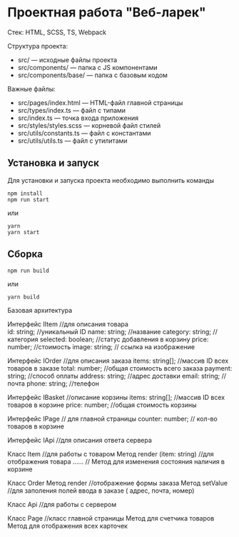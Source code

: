# Проектная работа "Веб-ларек"

Стек: HTML, SCSS, TS, Webpack

Структура проекта:
- src/ — исходные файлы проекта
- src/components/ — папка с JS компонентами
- src/components/base/ — папка с базовым кодом

Важные файлы:
- src/pages/index.html — HTML-файл главной страницы
- src/types/index.ts — файл с типами
- src/index.ts — точка входа приложения
- src/styles/styles.scss — корневой файл стилей
- src/utils/constants.ts — файл с константами
- src/utils/utils.ts — файл с утилитами

## Установка и запуск
Для установки и запуска проекта необходимо выполнить команды

```
npm install
npm run start
```

или

```
yarn
yarn start
```
## Сборка

```
npm run build
```

или

```
yarn build
```



Базовая архитектура

Интерфейс IItem //для описания товара                           
  id: string; //уникальный ID 
  name: string; //название category: string; 
  //категория selected: boolean; //статус добавления в корзину 
  price: number; //стоимость 
  image: string; // ссылка на изображение

Интерфейс IOrder //для описания заказа 
  items: string[]; //массив ID всех товаров в заказе 
  total: number; //общая стоимость всего заказа 
  payment: string; //способ оплаты address: string; //адрес доставки 
  email: string; //почта 
  phone: string; //телефон

Интерфейс IBasket //описание корзины 
  items: string[]; //массив ID всех товаров в корзине 
  price: number; //общая стоимость корзины

Интерфейс IPage // для главной страницы 
  counter: number; // кол-во товаров в корзине

Интерфейс IApi //для описания ответа сервера

Класс Item //для работы с товаром 
  Метод render (item: string) //для отображения товара 
  ...... //
  Метод для изменения состояния наличия в корзине

Класс Order Метод render //отображение формы заказа 
  Метод setValue //для заполения полей ввода в заказе ( адрес, почта, номер)

Класс Api //для работы с сервером

Класс Page //класс главной страницы 
  Метод для счетчика товаров 
  Метод для отображения всех карточек
